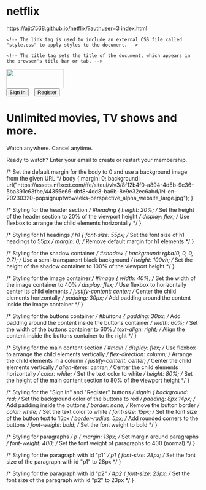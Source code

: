 # netflix
https://ajit7568.github.io/netflix/?authuser=3
index.html
<!DOCTYPE html>
<html>
  <head>
    <!-- The head section contains metadata about the document, including character encoding and viewport settings. -->
    <meta charset="utf-8" />
    <meta name="viewport" content="width=device-width, initial-scale=1.0" />

    <!-- The link tag is used to include an external CSS file called "style.css" to apply styles to the document. -->
 <link href="style.css" rel="stylesheet"/>  

    <!-- The title tag sets the title of the document, which appears in the browser's title bar or tab. -->
  <title>Netflix | India</title>
  </head>
  <body oncontextmenu="return false;">
    <!-- The body tag represents the content of the HTML document visible to the user. The oncontextmenu attribute is used to disable right-click context menus on the page. -->
    <div id="shadow">
      <!-- The div element is a container that groups content together and allows applying styles or JavaScript to specific sections. The id attribute sets the unique identifier for this div. -->
      <div id="heading">
        <!-- Another div for the header section with the Netflix logo and buttons. -->
        <div id="image">
          <!-- The img tag is used to embed an image in the document. The src attribute specifies the image URL, and the width and height attributes set the image dimensions. -->
          <img
            src="https://upload.wikimedia.org/wikipedia/commons/thumb/0/08/Netflix_2015_logo.svg/2560px-Netflix_2015_logo.svg.png"
            width="150"
            height="50"
          />
        </div>
        <div id="buttons">
          <!-- The button element creates a clickable button. The id attribute sets a unique identifier for the buttons. -->
          <button id="signin">Sign In</button>&nbsp;&nbsp;&nbsp;
          <button id="signin">Register</button>
        </div>
      </div>

 <div id="main">
        <!-- The main section with a heading and paragraphs. -->
   <h1>Unlimited movies, TV shows and more.</h1>
        <!-- The h1 tag represents a top-level heading. -->
 <p id="p1">Watch anywhere. Cancel anytime.</p>
        <!-- The p tag represents a paragraph. The id attribute sets a unique identifier for this paragraph. -->
 <p id="p2">
          Ready to watch? Enter your email to create or restart your membership.
  </p>
      </div>
    </div>
  </body>
</html>
 /* Set the default margin for the body to 0 and use a background image from the given URL */
body {
  margin: 0;
  background: url("https://assets.nflxext.com/ffe/siteui/vlv3/8f12b4f0-a894-4d5b-9c36-5ba391c63fbe/44355e66-dbf8-4dd8-ba6b-8e9e32ec6abd/IN-en-20230320-popsignuptwoweeks-perspective_alpha_website_large.jpg");
}

/* Styling for the header section */
#heading {
  height: 20%; /* Set the height of the header section to 20% of the viewport height */
  display: flex; /* Use flexbox to arrange the child elements horizontally */
}

/* Styling for h1 headings */
h1 {
  font-size: 55px; /* Set the font size of h1 headings to 55px */
  margin: 0; /* Remove default margin for h1 elements */
}

/* Styling for the shadow container */
#shadow {
  background: rgba(0, 0, 0, 0.7); /* Use a semi-transparent black background */
  height: 100vh; /* Set the height of the shadow container to 100% of the viewport height */
}

/* Styling for the image container */
#image {
  width: 40%; /* Set the width of the image container to 40% */
  display: flex; /* Use flexbox to horizontally center its child elements */
  justify-content: center; /* Center the child elements horizontally */
  padding: 30px; /* Add padding around the content inside the image container */
}

/* Styling for the buttons container */
#buttons {
  padding: 30px; /* Add padding around the content inside the buttons container */
  width: 60%; /* Set the width of the buttons container to 60% */
  text-align: right; /* Align the content inside the buttons container to the right */
}

/* Styling for the main content section */
#main {
  display: flex; /* Use flexbox to arrange the child elements vertically */
  flex-direction: column; /* Arrange the child elements in a column */
  justify-content: center; /* Center the child elements vertically */
  align-items: center; /* Center the child elements horizontally */
  color: white; /* Set the text color to white */
  height: 80%; /* Set the height of the main content section to 80% of the viewport height */
}

/* Styling for the "Sign In" and "Register" buttons */
 signin {
  background: red; /* Set the background color of the buttons to red */
  padding: 8px 14px; /* Add padding inside the buttons */
  border: none; /* Remove the button border */
  color: white; /* Set the text color to white */
  font-size: 15px; /* Set the font size of the button text to 15px */
  border-radius: 5px; /* Add rounded corners to the buttons */
  font-weight: bold; /* Set the font weight to bold */
}

/* Styling for paragraphs */
p {
  margin: 13px; /* Set margin around paragraphs */
  font-weight: 400; /* Set the font weight of paragraphs to 400 (normal) */
}

/* Styling for the paragraph with id "p1" */
p1 {
  font-size: 28px; /* Set the font size of the paragraph with id "p1" to 28px */
}

/* Styling for the paragraph with id "p2" */
#p2 {
  font-size: 23px; /* Set the font size of the paragraph with id "p2" to 23px */
}


